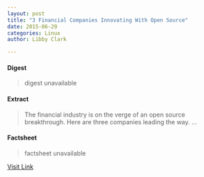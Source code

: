 ```yaml
---
layout: post
title: "3 Financial Companies Innovating With Open Source"
date: 2015-06-29
categories: Linux
author: Libby Clark

---
```



#### Digest
>digest unavailable

#### Extract
>The financial industry is on the verge of an open source breakthrough. Here are three companies leading the way....

#### Factsheet
>factsheet unavailable

[Visit Link](https://www.linux.com/news/featured-blogs/200-libby-clark/833979-3-financial-companies-innovating-with-open-source/)


